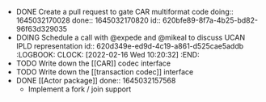 - DONE Create a pull request to gate CAR multiformat code
  doing:: 1645032170028
  done:: 1645032170820
  id:: 620bfe89-8f7a-4b25-bd82-96f63d329035
- DOING Schedule a call with @expede and @mikeal to discuss UCAN IPLD representation
  id:: 620d349e-ed9d-4c19-a861-d525cae5addb
  :LOGBOOK:
  CLOCK: [2022-02-16 Wed 10:20:32]
  :END:
- TODO Write down the [[CAR]] codec interface
- TODO Write down the [[transaction codec]] interface
- DONE [[Actor package]]
  done:: 1645032157568
	- Implement a fork / join support